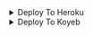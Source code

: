 <details><summary>Deploy To Heroku</summary>
<p>
<br>
<a href="https://heroku.com/deploy?template=https://github.com/ankitkhandal74/Google-Bard-Bot">
  <img src="https://www.herokucdn.com/deploy/button.svg" alt="Deploy To Heroku">
</a>
</p>
</details>

<details><summary>Deploy To Koyeb</summary>
<br>
<b>The fastest way to deploy the application is to click the Deploy to Koyeb button below.</b>
<br>
<br>

[![Deploy to Koyeb](https://www.koyeb.com/static/images/deploy/button.svg)](https://app.koyeb.com/deploy?type=git&repository=https://github.com/ankitkhandal74/Google-Bard-Bot&branch=main&name=main )
</details>
